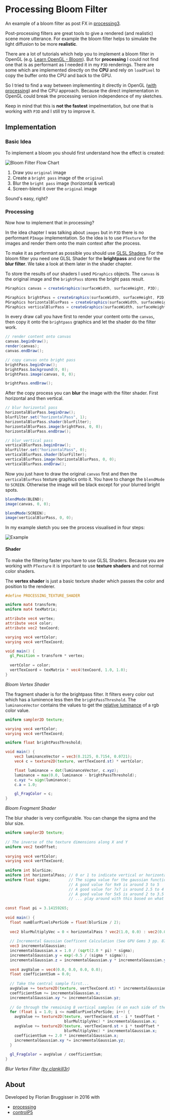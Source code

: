 # Processing Bloom Filter
An example of a bloom filter as post FX in [processing3](https://processing.org/).

Post-processing filters are great tools to give a rendered (and realistic) scene more utterance. For example the bloom filter helps to simulate the light diffusion to be more **realistic**.

There are a lot of tutorials which help you to implement a bloom filter in OpenGL (e.g. [Learn OpenGL - Bloom](https://learnopengl.com/#!Advanced-Lighting/Bloom)). But for **processing** I could not find one that is as performant as I needed it in my `P3D` renderings. There are some which are implemented directly on the **CPU** and rely on `loadPixel` to copy the buffer onto the CPU and back to the GPU.

So I tried to find a way between implementing it directly in OpenGL ([with processing](https://github.com/processing/processing/wiki/Advanced-OpenGL)) and the CPU approach. Because the direct implementation in OpenGL could break the processing version independence of my sketches.

Keep in mind that this is **not the fastest** impelmentation, but one that is working with `P3D` and I still try to improve it.

## Implementation

### Basic Idea
To implement a bloom you should first understand how the effect is created:

![Bloom Filter Flow Chart](readme/bloomfilter.png)

1. Draw you `original` image
2. Create a `bright pass` image of the `original`
3. Blur the `bright pass` image (horizontal & vertical)
4. Screen-blend it over the `original` image

Sound's easy, right?

### Processing
Now how to implement that in processing?

In the idea chapter I was talking about `images` but in `P3D` there is no performant `PImage` implementation. So the idea is to use `PTexture` for the images and render them onto the main context after the process.

To make it as performant as possible you should use [GLSL Shaders](https://processing.org/tutorials/pshader/). For the bloom filter you need one GLSL Shader for the **brightpass** and one for the **blur filter**. We take a look at them later in the shader chapter.

To store the results of our shaders I used `PGraphics` objects. The `canvas` is the original image and the `brightPass` stores the bright pass result.

```java
PGraphics canvas = createGraphics(surfaceWidth, surfaceHeight, P3D);

PGraphics brightPass = createGraphics(surfaceWidth, surfaceHeight, P2D);
PGraphics horizontalBlurPass = createGraphics(surfaceWidth, surfaceHeight, P2D);
PGraphics verticalBlurPass = createGraphics(surfaceWidth, surfaceHeight, P2D); 
```

In every draw call you have first to render your content onto the `canvas`, then copy it onto the `brightpass` graphics and let the shader do the filter work.


```java
// render content onto canvas
canvas.beginDraw();
render(canvas);
canvas.endDraw();

// copy canvas onto bright pass
brightPass.beginDraw();
brightPass.background(0, 0);
brightPass.image(canvas, 0, 0);

brightPass.endDraw();
```
After the copy process you can **blur** the image with the filter shader. First horizontal and then vertical. 

```java
// blur horizontal pass
horizontalBlurPass.beginDraw();
blurFilter.set("horizontalPass", 1);
horizontalBlurPass.shader(blurFilter);
horizontalBlurPass.image(brightPass, 0, 0);
horizontalBlurPass.endDraw();

// blur vertical pass
verticalBlurPass.beginDraw();
blurFilter.set("horizontalPass", 0);
verticalBlurPass.shader(blurFilter);
verticalBlurPass.image(horizontalBlurPass, 0, 0);
verticalBlurPass.endDraw();
```

Now you just have to draw the original `canvas` first and then the `verticalBlurPass` texture graphics onto it. You have to change the `blendMode` to `SCREEN`. Otherwise the image will be black except for your blurred bright spots.

```java
blendMode(BLEND);
image(canvas, 0, 0);

blendMode(SCREEN);
image(verticalBlurPass, 0, 0);
```

In my example sketch you see the process visualised in four steps:

![Example](readme/screenshot-201612340_0012.png)

#### Shader
To make the filtering faster you have to use GLSL Shaders. Because you are working with `PTexture` it is important to use **texture shaders** and not normal color shaders.

The **vertex shader** is just a basic texture shader which passes the color and position to the renderer.

```glsl
#define PROCESSING_TEXTURE_SHADER

uniform mat4 transform;
uniform mat4 texMatrix;

attribute vec4 vertex;
attribute vec4 color;
attribute vec2 texCoord;

varying vec4 vertColor;
varying vec4 vertTexCoord;

void main() {
  gl_Position = transform * vertex;
    
  vertColor = color;
  vertTexCoord = texMatrix * vec4(texCoord, 1.0, 1.0);
}
```

*Bloom Vertex Shader*

The fragment shader is for the brightpass filter. It filters every color out which has a luminence less then the `brightPassThreshold`. The `luminanceVector` contains the values to get the [relative luminance](https://en.wikipedia.org/wiki/Relative_luminance) of a rgb color value.

```glsl
uniform sampler2D texture;

varying vec4 vertColor;
varying vec4 vertTexCoord;

uniform float brightPassThreshold;

void main() {
	vec3 luminanceVector = vec3(0.2125, 0.7154, 0.0721);
    vec4 c = texture2D(texture, vertTexCoord.st) * vertColor;

    float luminance = dot(luminanceVector, c.xyz);
    luminance = max(0.0, luminance - brightPassThreshold);
    c.xyz *= sign(luminance);
    c.a = 1.0;

    gl_FragColor = c;
}
```

*Bloom Fragment Shader*

The blur shader is very configurable. You can change the sigma and the blur size.

```glsl
uniform sampler2D texture;
 
// The inverse of the texture dimensions along X and Y
uniform vec2 texOffset;
 
varying vec4 vertColor;
varying vec4 vertTexCoord;
 
uniform int blurSize;       
uniform int horizontalPass; // 0 or 1 to indicate vertical or horizontal pass
uniform float sigma;        // The sigma value for the gaussian function: higher value means more blur
                            // A good value for 9x9 is around 3 to 5
                            // A good value for 7x7 is around 2.5 to 4
                            // A good value for 5x5 is around 2 to 3.5
                            // ... play around with this based on what you need <span class="Emoticon Emoticon1"><span>:)</span></span>
 
const float pi = 3.14159265;
 
void main() {  
  float numBlurPixelsPerSide = float(blurSize / 2); 
 
  vec2 blurMultiplyVec = 0 < horizontalPass ? vec2(1.0, 0.0) : vec2(0.0, 1.0);
 
  // Incremental Gaussian Coefficent Calculation (See GPU Gems 3 pp. 877 - 889)
  vec3 incrementalGaussian;
  incrementalGaussian.x = 1.0 / (sqrt(2.0 * pi) * sigma);
  incrementalGaussian.y = exp(-0.5 / (sigma * sigma));
  incrementalGaussian.z = incrementalGaussian.y * incrementalGaussian.y;
 
  vec4 avgValue = vec4(0.0, 0.0, 0.0, 0.0);
  float coefficientSum = 0.0;
 
  // Take the central sample first...
  avgValue += texture2D(texture, vertTexCoord.st) * incrementalGaussian.x;
  coefficientSum += incrementalGaussian.x;
  incrementalGaussian.xy *= incrementalGaussian.yz;
 
  // Go through the remaining 8 vertical samples (4 on each side of the center)
  for (float i = 1.0; i <= numBlurPixelsPerSide; i++) { 
    avgValue += texture2D(texture, vertTexCoord.st - i * texOffset * 
                          blurMultiplyVec) * incrementalGaussian.x;         
    avgValue += texture2D(texture, vertTexCoord.st + i * texOffset * 
                          blurMultiplyVec) * incrementalGaussian.x;         
    coefficientSum += 2.0 * incrementalGaussian.x;
    incrementalGaussian.xy *= incrementalGaussian.yz;
  }
 
  gl_FragColor = avgValue / coefficientSum;
}
```

*Blur Vertex Filter ([by clankill3r](https://forum.processing.org/two/discussion/comment/24078/#Comment_24078))*

## About
Developed by Florian Bruggisser in 2016
with 

* [processing](https://processing.org/)
* [controlP5](http://www.sojamo.de/libraries/controlP5/)